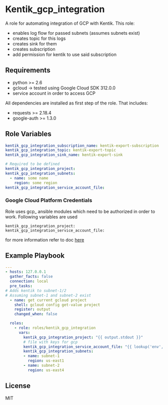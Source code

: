 Kentik_gcp_integration
=========

A role for automating integration of GCP with Kentik.
This role:
- enables log flow for passed subnets (assumes subnets exist)
- creates topic for this logs
- creates sink for them
- creates subscription
- add permission for kentik to use said subscription

Requirements
------------

- python >= 2.6
- gcloud -> tested using Google Cloud SDK 312.0.0
- service account in order to access GCP

All dependencies are installed as first step of the role.
That includes:
- requests >= 2.18.4
- google-auth >= 1.3.0

Role Variables
--------------

```YAML
kentik_gcp_integration_subscription_name: kentik-export-subscription
kentik_gcp_integration_topic: kentik-export-topic
kentik_gcp_integration_sink_name: kentik-export-sink 

# Required to be defined
kentik_gcp_integration_project: 
kentik_gcp_integration_subnets:
  - name: some name
    region: some region
kentik_gcp_integration_service_account_file: 
```

### Google Cloud Platform Credentials
Role uses gcp_ ansible modules which need to be authorized in order to work.
Following variables are used

```YML
kentik_gcp_integration_project: 
kentik_gcp_integration_service_account_file: 
```

for more information refer to doc [here](https://docs.ansible.com/ansible/latest/scenario_guides/guide_gce.html)

Example Playbook
----------------

```YAML
---
- hosts: 127.0.0.1
  gather_facts: false
  connection: local
  pre_tasks:
# Adds kentik to subnet-1/2
# Assuming subnet-1 and subnet-2 exist
  - name: get current gcloud project
    shell: gcloud config get-value project
    register: output
    changed_when: false

  roles:
    - role: roles/kentik_gcp_integration
      vars:
        kentik_gcp_integration_project: "{{ output.stdout }}"
        # file with keys for gcp
        kentik_gcp_integration_service_account_file: "{{ lookup('env', 'GCP_SERVICE_ACCOUNT_FILE') }}"
        kentik_gcp_integration_subnets:
        - name: subnet-1
          region: us-east1
        - name: subnet-2
          region: us-east4
```

License
-------

MIT
